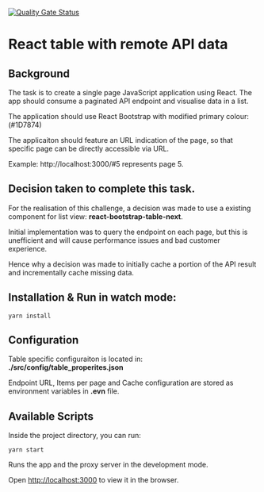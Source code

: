 [![Quality Gate Status](https://sonarcloud.io/api/project_badges/measure?project=ksharlandjiev_react-api-table&metric=alert_status)](https://sonarcloud.io/dashboard?id=ksharlandjiev_react-api-table)

# React table with remote API data

## Background
The task is to create a single page JavaScript application using React. The app should consume a paginated API endpoint and visualise data in a list.

The application should use React Bootstrap with modified primary colour: (#1D7874)

The applicaiton should feature an URL indication of the page, so that specific page can be directly accessible via URL.

Example: http://localhost:3000/#5 represents page 5.

## Decision taken to complete this task.
For the realisation of this challenge, a decision was made to use a existing component for list view: **react-bootstrap-table-next**.

Initial implementation was to query the endpoint on each page, but this is unefficient and will cause performance issues and bad customer experience.

Hence why a decision was made to initially cache a portion of the API result and incrementally cache missing data.

## Installation & Run in watch mode:
```
yarn install
```
## Configuration

Table specific configuraiton is located in: **./src/config/table_properites.json**

Endpoint URL, Items per page and Cache configuration are stored as environment variables in **.evn** file.
 
## Available Scripts

Inside the project directory, you can run:
```
yarn start
```

Runs the app and the proxy server in the development mode.

Open [http://localhost:3000](http://localhost:3000) to view it in the browser.



